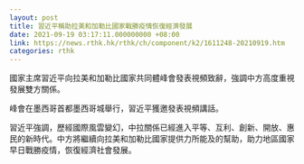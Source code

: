 ```yaml
---
layout: post
title: 習近平稱助拉美和加勒比國家戰勝疫情恢復經濟發展
date: 2021-09-19 03:17:11.000000000 +08:00
link: https://news.rthk.hk/rthk/ch/component/k2/1611248-20210919.htm
categories: rthk
---
```


國家主席習近平向拉美和加勒比國家共同體峰會發表視頻致辭，強調中方高度重視發展雙方關係。

峰會在墨西哥首都墨西哥城舉行，習近平獲邀發表視頻講話。

習近平強調，歷經國際風雲變幻，中拉關係已經進入平等、互利、創新、開放、惠民的新時代。中方將繼續向拉美和加勒比國家提供力所能及的幫助，助力地區國家早日戰勝疫情，恢復經濟社會發展。
